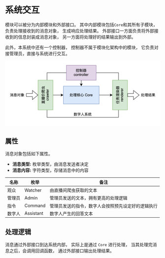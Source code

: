 # 系统交互

模块可以被分为内部模块和外部接口。
其中内部模块包括`Core`和其所有子模块，
负责处理接收到的消息对象，
生成响应处理结果。
外部接口一方面负责将外部接收到的信息封装成消息对象，
另一方面将处理好的结果输出到外部。

此外，本系统中还有一个控制器，
控制器不属于模块化架构中的模块，
它负责对接管理员，直接与系统进行交互。

![系统交互](./img/interact.svg)

## 属性

消息对象包括如下属性。

-   **消息类型:** 枚举类型，由消息发送者决定
-   **消息内容:** 字符类型，存储消息中的内容

| 名称   | 枚举      | 备注                                               |
| ------ | --------- | -------------------------------------------------- |
| 观众   | Watcher   | 由直播间爬虫获取的文本                             |
| 管理员 | Admin     | 管理员发送的文本，拥有更高的处理逻辑               |
| 指令   | Command   | 管理员发送的指令，数字人会按照预先设定好的逻辑执行 |
| 数字人 | Assistant | 数字人产生的回答文本                               |

## 处理逻辑

消息通过外部接口到达系统内部，
实际上是通过 `Core` 进行处理，
当其处理完消息之后，会调用回调函数，
通过外部接口输出处理结果。
